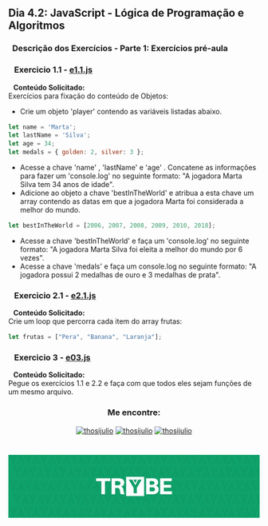## Dia 4.2: JavaScript - Lógica de Programação e Algoritmos

### &nbsp; Descrição dos Exercícios - Parte 1: Exercícios pré-aula

### &nbsp;&nbsp; Exercicio 1.1 - [e1.1.js](https://github.com/thosijulio/trybe-exercises/blob/exercises/4.4/1.INTRODUCAO/BLOCO_04/DIA_04/PRE-AULA/e1.1.js)
  <b>&nbsp;&nbsp;&nbsp;Conteúdo Solicitado: </b> <br> 
Exercícios para fixação do conteúdo de Objetos: <br>
* Crie um objeto 'player' contendo as variáveis listadas abaixo.

~~~javascript
let name = 'Marta';
let lastName = 'Silva';
let age = 34;
let medals = { golden: 2, silver: 3 };
~~~

* Acesse a chave 'name' , 'lastName' e 'age' . Concatene as informações para fazer um 'console.log' no seguinte formato: "A jogadora Marta Silva tem 34 anos de idade".
* Adicione ao objeto a chave 'bestInTheWorld' e atribua a esta chave um array contendo as datas em que a jogadora Marta foi considerada a melhor do mundo.
~~~javascript
let bestInTheWorld = [2006, 2007, 2008, 2009, 2010, 2018];
~~~
* Acesse a chave 'bestInTheWorld' e faça um 'console.log' no seguinte formato: "A jogadora Marta Silva foi eleita a melhor do mundo por 6 vezes".
* Acesse a chave 'medals' e faça um console.log no seguinte formato: "A jogadora possui 2 medalhas de ouro e 3 medalhas de prata".

### &nbsp;&nbsp; Exercicio 2.1 - [e2.1.js](https://github.com/thosijulio/trybe-exercises/blob/exercises/4.4/1.INTRODUCAO/BLOCO_04/DIA_04/PRE-AULA/e2.1.js)
  <b>&nbsp;&nbsp;&nbsp;Conteúdo Solicitado: </b> <br> 
Crie um loop que percorra cada item do array frutas: <br>

~~~javascript
let frutas = ["Pera", "Banana", "Laranja"];
~~~

### &nbsp;&nbsp; Exercicio 3 - [e03.js](https://github.com/thosijulio/trybe-exercises/blob/exercises/4.3/1.INTRODUCAO/BLOCO_04/DIA_03/e03.js)
  <b>&nbsp;&nbsp;&nbsp;Conteúdo Solicitado: </b> <br> 
Pegue os exercícios 1.1 e 2.2 e faça com que todos eles sejam funções de um mesmo arquivo. <br>

<h3 align=center>Me encontre:</h3>

<p align=center>
<a href="https://www.linkedin.com/in/thosijulio/" target="blank"><img align="center" src="https://cdn.jsdelivr.net/npm/simple-icons@3.0.1/icons/linkedin.svg" alt="thosijulio" height="20" width="20" /></a>
<a href="https://www.github.com/thosijulio/" target="blank"><img align="center" src="https://cdn.jsdelivr.net/npm/simple-icons@3.0.1/icons/github.svg" alt="thosijulio" height="20" width="20" /></a>
<a href="https://www.instagram.com/thosijulio" target="blank"><img align="center" src="https://cdn.jsdelivr.net/npm/simple-icons@3.0.1/icons/instagram.svg" alt="thosijulio" height="20" width="20" /></a>
 </p>
 
 <h1 align="center">
    <img alt="Trybe" src="https://github.com/thosijulio/trybe-exercises/blob/main/trybe_logo.jpeg" />
</h1>
